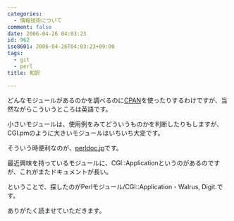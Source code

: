 ```yaml
---
categories:
  - 情報技術について
comment: false
date: 2006-04-26 04:03:23
id: 962
iso8601: 2006-04-26T04:03:23+09:00
tags:
  - git
  - perl
title: 和訳

---
```


<p>どんなモジュールがあるのかを調べるのに<a href="http://search.cpan.org">CPAN</a>を使ったりするわけですが、当然ながらこういうところは英語です。</p>

<p>小さいモジュールは、使用例をみてどういうものかを判断したりもしますが、CGI.pmのように大きいモジュールはいちいち大変です。</p>

<p>そういう時便利なのが、<a href="http://perldoc.jp/">perldoc.jp</a>です。</p>

<p>最近興味を持っているモジュールに、CGI::Applicationというのがあるのですが、これがまたドキュメントが長い。</p>

<p>ということで、探したのがPerlモジュール/CGI::Application - Walrus, Digit.です。</p>

<p>ありがたく読ませていただきます。</p>
    	